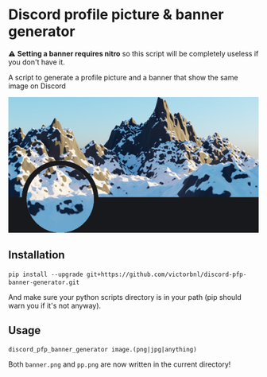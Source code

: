 # Discord profile picture & banner generator

⚠️ **Setting a banner requires nitro** so this script will be completely useless if you don't have it.

A script to generate a profile picture and a banner that show the same image on Discord

<p align="center">
    <img src=".readme/screenshot.png">
</p>

## Installation

```
pip install --upgrade git+https://github.com/victorbnl/discord-pfp-banner-generator.git
```

And make sure your python scripts directory is in your path (pip should warn you if it's not anyway).

## Usage

```
discord_pfp_banner_generator image.(png|jpg|anything)
```

Both `banner.png` and `pp.png` are now written in the current directory!
